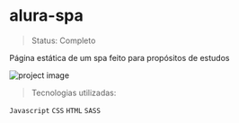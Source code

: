 # alura-spa

> Status: Completo

Página estática de um spa feito para propósitos de estudos 

![project image](imagens/alura-spa.png)

> Tecnologias utilizadas: 
> 
``Javascript``
``CSS``
``HTML``
``SASS``
